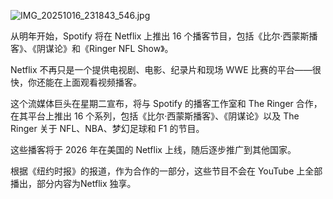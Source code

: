 ![IMG_20251016_231843_546.jpg](https://msn.qzz.io/file/1760628026289_IMG_20251016_231843_546.jpg)

从明年开始，Spotify 将在 Netflix 上推出 16 个播客节目，包括《比尔·西蒙斯播客》、《阴谋论》和《Ringer NFL Show》。

Netflix 不再只是一个提供电视剧、电影、纪录片和现场 WWE 比赛的平台——很快，你还能在上面观看视频播客。

这个流媒体巨头在星期二宣布，将与 Spotify 的播客工作室和 The Ringer 合作，在其平台上推出 16 个系列，包括《比尔·西蒙斯播客》、《阴谋论》以及 The Ringer 关于 NFL、NBA、梦幻足球和 F1 的节目。

这些播客将于 2026 年在美国的 Netflix 上线，随后逐步推广到其他国家。

根据《纽约时报》的报道，作为合作的一部分，这些节目不会在 YouTube 上全部播出，部分内容为Netflix 独享。

